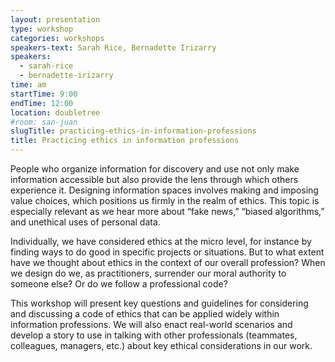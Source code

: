 ```yaml
---
layout: presentation
type: workshop
categories: workshops
speakers-text: Sarah Rice, Bernadette Irizarry
speakers:
  - sarah-rice
  - bernadette-irizarry
time: am
startTime: 9:00
endTime: 12:00
location: doubletree
#room: san-juan
slugTitle: practicing-ethics-in-information-professions
title: Practicing ethics in information professions
---
```


People who organize information for discovery and use not only make information accessible but also provide the lens through which others experience it. Designing information spaces involves making and imposing value choices, which positions us firmly in the realm of ethics. This topic is especially relevant as we hear more about “fake news,” “biased algorithms,” and unethical uses of personal data.

Individually, we have considered ethics at the micro level, for instance by finding ways to do good in specific projects or situations. But to what extent have we thought about ethics in the context of our overall profession? When we design do we, as practitioners, surrender our moral authority to someone else? Or do we follow a professional code?

This workshop will present key questions and guidelines for considering and discussing a code of ethics that can be applied widely within information professions. We will also enact real-world scenarios and develop a story to use in talking with other professionals (teammates, colleagues, managers, etc.) about key ethical considerations in our work.
